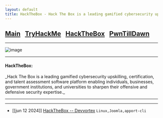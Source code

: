 ```yaml
---
layout: default
title: HackTheBox - Hack The Box is a leading gamified cybersecurity upskilling, certification, and talent assessment software platform enabling individuals, businesses, government institutions, and universities to sharpen their offensive and defensive security expertise..
---
```


<h2 class="mume-header" id="mainindexhtml-nbspnbsp-contactcontacthtml"><a 
href="../../index.html">Main</a>&#xA0;&#xA0;&#xA0;<a 
href="/Posts/THM/index.html">TryHackMe</a>&#xA0;&#xA0;&#xA0;<a
href="/Posts/HTB/index.html">HackTheBox</a>&#xA0;&#xA0;&#xA0;<a
href="/Posts/PwnTillDawn/index.html">PwnTillDawn</a>&#xA0;&#xA0;&#xA0;</h2>
<hr>


![image](https://github.com/Hassans-Sec/Hassans-sec.github.io/assets/139691745/cb8b0934-d982-499e-b45a-77d49da13f8f)


* * *
<h4 class="mume-header" id="HackTheBox">HackTheBox:</h4>
_Hack The Box is a leading gamified cybersecurity upskilling, certification, and talent assessment software platform enabling individuals, businesses, government institutions, and universities to sharpen their offensive and defensive security expertise._
<hr>
<hr>


- [[jun 12 2024]] [HackTheBox -- Devvortex](https://hassans-sec.github.io/Posts/HTB/Devvortex.html) `Linux,Joomla,apport-cli`
